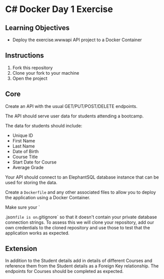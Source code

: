 # C# Docker Day 1 Exercise

## Learning Objectives

- Deploy the exercise.wwwapi API project to a Docker Container

## Instructions

1. Fork this repository
2. Clone your fork to your machine
3. Open the project 

## Core

Create an API with the usual GET/PUT/POST/DELETE endpoints. 

The API should serve user data for students attending a bootcamp.

The data for students should include:

* Unique ID
* First Name
* Last Name
* Date of Birth
* Course Title
* Start Date for Course
* Average Grade 

Your API should connect to an ElephantSQL database instance that can be used for storing the data.

Create a `Dockerfile` and any other associated files to allow you to deploy the application using a Docker Container.

Make sure your `

.json` file is on `.gitignore` so that it doesn't contain your private database connection strings. To assess this we will clone your repository, add our own credentials to the cloned repository and use those to test that the application works as expected.

## Extension

In addition to the Student details add in details of different Courses and reference them from the Student details as a Foreign Key relationship. The endpoints for Courses should be completed as expected.

